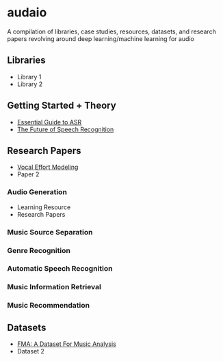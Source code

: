 # audaio
A compilation of libraries, case studies, resources, datasets, and research papers revolving around deep learning/machine learning for audio

## Libraries
- Library 1
- Library 2

## Getting Started + Theory
- [Essential Guide to ASR](https://developer.nvidia.com/blog/essential-guide-to-automatic-speech-recognition-technology/)
- [The Future of Speech Recognition](https://thegradient.pub/the-future-of-speech-recognition/)

## Research Papers
- [Vocal Effort Modeling](https://machinelearning.apple.com/research/vocal-effort-modeling)
- Paper 2
### Audio Generation
* Learning Resource
* Research Papers
### Music Source Separation
### Genre Recognition
### Automatic Speech Recognition
### Music Information Retrieval
### Music Recommendation

## Datasets
- [FMA: A Dataset For Music Analysis](https://github.com/mdeff/fma)
- Dataset 2
